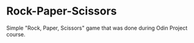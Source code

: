 # Rock-Paper-Scissors


Simple "Rock, Paper, Scissors" game that was done during Odin Project course.

